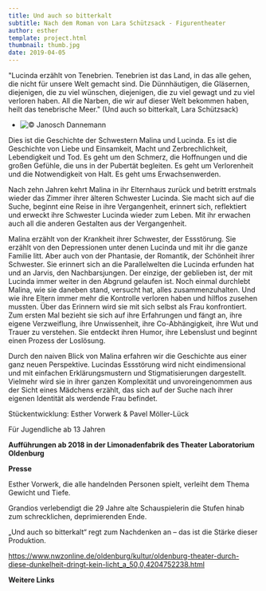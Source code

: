 ```yaml
---
title: Und auch so bitterkalt
subtitle: Nach dem Roman von Lara Schützsack - Figurentheater
author: esther
template: project.html
thumbnail: thumb.jpg
date: 2019-04-05
---
```


"Lucinda erzählt von Tenebrien. Tenebrien ist das Land, in das alle gehen, die nicht für unsere Welt gemacht sind. Die Dünnhäutigen, die Gläsernen, diejenigen, die zu viel wünschen, diejenigen, die zu viel gewagt und zu viel verloren haben. All die Narben, die wir auf dieser Welt bekommen haben, heilt das tenebrische Meer." (Und auch so bitterkalt, Lara Schützsack)

<span class="more"></span>

<ul class="bxslider">
      <li><img title="© Janosch Dannemann" src="bitterkalt2.jpg"/></li>
     
</ul>

Dies ist die Geschichte der Schwestern Malina und Lucinda. Es ist die Geschichte von Liebe und Einsamkeit, Macht und Zerbrechlichkeit, Lebendigkeit und Tod. Es geht um den Schmerz, die Hoffnungen und die großen Gefühle, die uns in der Pubertät begleiten. Es geht um Verlorenheit und die Notwendigkeit von Halt. Es geht ums Erwachsenwerden.

Nach zehn Jahren kehrt Malina in ihr Elternhaus zurück und betritt erstmals wieder das Zimmer ihrer älteren Schwester Lucinda. Sie macht sich auf die Suche, beginnt eine Reise in ihre Vergangenheit, erinnert sich, reflektiert und erweckt ihre Schwester Lucinda wieder zum Leben. Mit ihr erwachen auch all die anderen Gestalten aus der Vergangenheit.

Malina erzählt von der Krankheit ihrer Schwester, der Essstörung. Sie erzählt von den Depressionen unter denen Lucinda und mit ihr die ganze Familie litt. Aber auch von der Phantasie, der Romantik, der Schönheit ihrer Schwester. Sie erinnert sich an die Parallelwelten die Lucinda erfunden hat und an Jarvis, den Nachbarsjungen. Der einzige, der geblieben ist, der mit Lucinda immer weiter in den Abgrund gelaufen ist. Noch einmal durchlebt Malina, wie sie daneben stand, versucht hat, alles zusammenzuhalten. Und wie ihre Eltern immer mehr die Kontrolle verloren haben und hilflos zusehen mussten. Über das Erinnern wird sie mit sich selbst als Frau konfrontiert. Zum ersten Mal bezieht sie sich auf ihre Erfahrungen und fängt an, ihre eigene Verzweiflung, ihre Unwissenheit, ihre Co-Abhängigkeit, ihre Wut und Trauer zu verstehen. Sie entdeckt ihren Humor, ihre Lebenslust und beginnt einen Prozess der Loslösung.

Durch den naiven Blick von Malina erfahren wir die Geschichte aus einer ganz neuen Perspektive. Lucindas Essstörung wird nicht eindimensional und mit einfachen Erklärungsmustern und Stigmatisierungen dargestellt. Vielmehr wird sie in ihrer ganzen Komplexität und unvoreingenommen aus der Sicht eines Mädchens erzählt, das sich auf der Suche nach ihrer eigenen Identität als werdende Frau befindet.

Stückentwicklung: 
Esther Vorwerk & Pavel Möller-Lück


Für Jugendliche ab 13 Jahren
 
**Aufführungen ab 2018 in der Limonadenfabrik des Theater Laboratorium Oldenburg**

**Presse**

Esther Vorwerk, die alle handelnden Personen spielt, verleiht dem Thema Gewicht und Tiefe. 

Grandios verlebendigt die 29 Jahre alte Schauspielerin die Stufen hinab zum schrecklichen, deprimierenden Ende.

„Und auch so bitterkalt“ regt zum Nachdenken an – das ist die Stärke dieser Produktion.

https://www.nwzonline.de/oldenburg/kultur/oldenburg-theater-durch-diese-dunkelheit-dringt-kein-licht_a_50,0,4204752238.html

**Weitere Links**  

